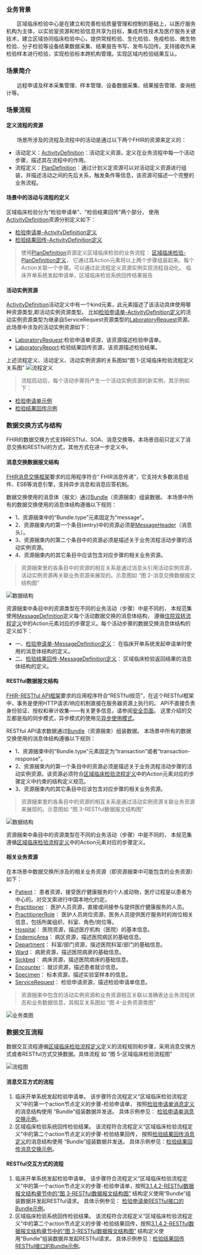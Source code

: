 ### 业务背景

&emsp;&emsp;区域临床检验中心是在建立和完善检验质量管理和控制的基础上，以医疗服务机构为主体，以实验室资源和检验信息共享为目标，集成共性技术及医疗服务关键技术，建立区域协同临床检验中心，提供常规检验、生化检验、免疫检验、微生物检验、分子检验等设备结果数据采集、结果报告书写、发布与回传。支持接收外来检验样本进行检验，实现检验标本跨机构管理。实现区域内检验结果互认。


### 场景简介

&emsp;&emsp;远程申请及样本采集管理、样本管理、设备数据采集、结果报告管理、查询统计等。


### 场景流程

#### 定义流程的资源

&emsp;&emsp;场景所涉及的流程及流程中的活动是通过以下两个FHIR的资源来定义的：

- 活动定义：[ActivityDefinition](http://www.hl7fhir.cn/R4/activitydefinition.html)：活动定义资源，定义在业务流程中每一个活动步骤，描述其在流程中的作用。
- 流程定义：[PlanDefinition](http://www.hl7fhir.cn/R4/plandefinition.html)：通过计划义定资源可以对活动定义资源进行组装，并描述活动之间的先后关系，触发条件等信息，该资源可描述一个完整的业务流程。

#### 场景中的活动与流程的定义

区域临床检验分为“检验申请单”、“检验结果回传”两个部分，
使用[ActivityDefinition](http://www.hl7fhir.cn/R4/activitydefinition.html)资源分别定义如下：

- [检验申请单-ActivityDefinition定义](ActivityDefinition-ad-regional-clinical-laboratory.html)
- [检验结果回传-ActivityDefinition定义](ActivityDefinition-ad-regional-clinical-laboratory-response.html)

> 使用[PlanDefinition](http://www.hl7fhir.cn/R4/plandefinition.html)资源定义区域临床检验的业务流程：
[区域临床检验-PlanDefinition定义](PlanDefinition-pd-regional-clinical-laboratory.html)，
它通过其Action元素将以上两个步骤组装起来。每个Action关联一个步骤。可以通过此流程定义资源实例实现流程自动化。
临床开单系统发起申请单，区域临床检验系统回传结果报告

#### 活动实例资源
 [ActivityDefinition](http://www.hl7fhir.cn/R4/activitydefinition.html)活动定义中有一个kind元素，此元素描述了该活动具体使用哪种资源类型,即活动实例资源类型。
比如[检验申请单-ActivityDefinition定义](ActivityDefinition-ad-regional-clinical-laboratory.html)的活动实例资源类型为继承自ServiceRequest资源类型的[LaboratoryRequest](StructureDefinition-regional-clinical-laboratory.html)资源。
此场景中涉及的活动实例资源如下：

- [LaboratoryRequest](StructureDefinition-regional-clinical-laboratory.html):检验申请单资源，该资源描述检验申请单。
- [LaboratoryReport](StructureDefinition-regional-clinical-laboratory.html):检验结果回传资源，该资源描述检验结果。

上述流程定义、活动定义、活动实例资源的关系图如“图 1-区域临床检验流程定义关系图”
![流程定义](..\images/PlanDefinition-ActivityDefinition-Task-Relationship.png)

> 流程启动后，每个活动步骤将产生一个活动实例资源的新实例，其示例如下：

- [检验申请单示例](Appointment-HospitalReferral-example.html)
- [检验结果回传示例](AppointmentResponse-HospitalReferralResponse-example.html)


### 数据交换方式与结构

FHIR的数据交换方式支持RESTful、SOA、消息交换等。本场景目前只定义了消息交换和RESTful的方式，其他方式在进一步定义中。

#### 消息交换数据报文结构

[FHIR消息交换框架](http://www.hl7fhir.cn/R4/messaging.html)要求的应用程序符合“ FHIR消息传递”，它支持大多数消息组件、ESB等消息引擎，支持异步消息和消息应答机制。

数据交换使用的消息体（报文）通过[Bundle](http://www.hl7fhir.cn/R4/bundle.html)（资源捆束）组装数据。
本场景中所有的数据交换使用的消息体结构遵循以下规则：

- 1、资源捆束中的“Bundle.type”元素固定为“message”。
- 2、资源捆束内的第一个条目(entry)中的资源必须是[MessageHeader](http://www.hl7fhir.cn/R4/messageheader.html)（消息头）。
- 3、资源捆束内的第二个条目中的资源必须是描述关于业务流程活动步骤的活动实例资源。
- 4、资源捆束内的其它条目中应该包含对应步骤的相关业务资源。

> 资源捆束里的各条目中的资源的相互关系是通过消息头引用活动实例资源，活动实例资源再关联业务资源来展现的。示意图如 “图 2-消息交换数据报文结构图”

![数据结构](..\images/structure-bundle.png)

资源捆束中条目中的资源类型在不同的业务活动（步骤）中是不同的，
本规范集使用[MessageDefinition](http://www.hl7fhir.cn/R4/messagedefinition.html)定义每个活动数据交换的消息体结构，
遵循[住院双转流程定义](PlanDefinition-pd-regional-clinical-laboratory.html)中的Action元素对应的步骤定义。每个活动步骤的数据交换消息体结构的定义如下：

- 一、[检验申请单-MessageDefinition定义](MessageDefinition-md-regional-clinical-laboratory.html)：
在临床开单系统发起申请单时使用的消息体结构的定义。
- 二、[检验结果回传-MessageDefinition定义](MessageDefinition-md-regional-clinical-laboratory-response.html)：
区域临床检验返回结果的消息体结构的定义。

#### RESTful数据报文结构

[FHIR-RESTful API框架](http://www.hl7fhir.cn/R4/messaging.html)要求的应用程序符合“RESTful规范”，在这个RESTful框架中，事务是使用HTTP请求/响应机制直接在服务器资源上执行的。 API不直接负责身份验证、授权和审计收集——有关更多信息，请参阅[安全页面](http://www.hl7fhir.cn/R4/security.html)。 这里介绍的交互都是指的同步模式，异步模式的使用见[异步使用模式](http://www.hl7fhir.cn/R4/async.html)。

RESTful API请求数据通过[Bundle](http://www.hl7fhir.cn/R4/bundle.html)（资源捆束）组装数据。
本场景中所有的数据交换使用的消息体结构遵循以下规则：

- 1、资源捆束中的“Bundle.type”元素固定为“transaction”或者“transaction-response”。
- 2、资源捆束内的第一个条目中的资源必须是描述关于业务流程活动步骤的活动实例资源，该资源必须符合[区域临床检验流程定义](PlanDefinition-pd-regional-clinical-laboratory.html)中的Action元素对应的步骤定义中约束的结构定义规范。
- 3、资源捆束内的其它条目中应该包含对应步骤的相关业务资源。

<span id="coderestful"></span>

> 资源捆束里的各条目中的资源的相互关系是通过活动实例资源关联业务资源来展现的。示意图如 “图 3-RESTful数据报文结构图”

![数据结构](..\images/structure-RESTful-bundle.png)

资源捆束中条目中的资源类型在不同的业务活动（步骤）中是不同的，
本规范集遵循[区域临床检验流程定义](PlanDefinition-pd-regional-clinical-laboratory.html)中的Action元素对应的步骤定义。

#### 相关业务资源  

在本场景中数据交换所涉及的相关业务资源（即资源捆束中可能包含的业务资源）如下：

- [Patient](https://build.fhir.org/ig/HL7China/CN-CORE-R4/StructureDefinition-Patient.html)：
患者资源，接受医疗健康服务的个人或动物，医疗过程是以患者为中心的。对交叉索进行中国本地化约定。
- [Practitioner](https://build.fhir.org/ig/HL7China/CN-CORE-R4/StructureDefinition-Practitioner.html)：
医护人员资源，直接或间接参与提供医疗健康服务的人员。
- [PractitionerRole](https://build.fhir.org/ig/HL7China/CN-CORE-R4/StructureDefinition-PractitionerRole.html)：
医护人员岗位资源，医务人员提供医疗服务时的岗位相关信息，包括所属组织、科室、角色/岗位等。
- [Hospital](https://build.fhir.org/ig/HL7China/CN-CORE-R4/StructureDefinition-Hospital.html)：
医院资源，描述医疗机构（医院）的基本信息。
- [EndemicArea](https://build.fhir.org/ig/HL7China/CN-CORE-R4/StructureDefinition-EndemicArea.html)：
病区资源，描述医院病区的基础信息。
- [Department](https://build.fhir.org/ig/HL7China/CN-CORE-R4/StructureDefinition-Department.html)：
科室/部门资源，描述医院科室/部门的基础信息。
- [Ward](https://build.fhir.org/ig/HL7China/CN-CORE-R4/StructureDefinition-Ward.html)：
病房资源，描述医院病房的基础信息。
- [Sickbed](https://build.fhir.org/ig/HL7China/CN-CORE-R4/StructureDefinition-Sickbed.html)：
病床资源，描述医院病床的基础信息。
- [Encounter](https://build.fhir.org/ig/HL7China/CN-CORE-R4/StructureDefinition-Encounter.html)：
就诊资源，描述患者就诊信息。
- [Specimen](https://build.fhir.org/ig/HL7China/CN-CORE-R4/StructureDefinition-Specimen.html)：
标本资源，描述实验室样本的信息。
- [ServiceRequest](https://build.fhir.org/ig/HL7China/CN-CORE-R4/StructureDefinition-ServiceRequest.html)：
检验申请资源，描述检验申请单信息。

> 资源捆束中包含的活动实例资源和业务资源相互关联以准确表达业务流程状态和业务数据信息，其相互关系图如 “图 4-业务资源类图”

![业务类图](..\images/Class.png)


### 数据交互流程

数据交互流程遵循[区域临床检验流程定义](PlanDefinition-pd-regional-clinical-laboratory.html)定义的流程规则和步骤，采用消息交换方式或者RESTful方式交换数据。具体流程 如 “图 5-区域临床检验流程图”

![流程图](..\images/sequence.png)

#### 消息交互方式的流程
1. 临床开单系统发起检验申请单。
该步骤符合流程定义“区域临床检验流程定义”中的第一个action节点定义的步骤-检验申请单，
按照[检验申请单消息定义](MessageDefinition-md-regional-clinical-laboratory.html)的消息结构使用
“Bundle”组装数据并发送。
具体示例参见： [检验申请单消息交换示例](Bundle-regional-clinical-laboratory-example.html)。
2. 区域临床检验系统回传检验结果。
该流程符合流程定义“区域临床检验流程定义”中的第二个action节点定义的步骤-检验结果回传，
按照[检验结果回传消息定义](MessageDefinition-md-regional-clinical-laboratory-response.html)的消息结构使用
“Bundle”组装数据并发送。
具体示例参见：[检验结果回传消息交换示例](Bundle-regional-clinical-laboratory-response-example.html)。

#### RESTful交互方式的流程

1. 临床开单系统发起检验申请单。
该步骤符合流程定义“区域临床检验流程定义”中的第一个action节点定义的步骤-检验申请单，按照[3.1.4.2-RESTful数据报文结构章节中的“图 3-RESTful数据报文结构图”](#coderestful) 结构定义使用“Bundle”组装数据并发起RESTful请求。
具体示例参见： [检验申请单RESTful接口的Bundle示例](Bundle-regional-clinical-laboratory-RESTful-example.html)。
2. 区域临床检验系统回传检验结果。
该流程符合流程定义“区域临床检验流程定义”中的第二个action节点定义的步骤-检验结果回传，按照[3.1.4.2-RESTful数据报文结构章节中的“图 3-RESTful数据报文结构图”](#coderestful) 结构定义使用“Bundle”组装数据并发起RESTful请求。
具体示例参见：[检验结果回传RESTful接口的Bundle示例](Bundle-regional-clinical-laboratory-response-RESTful-example.html)。
